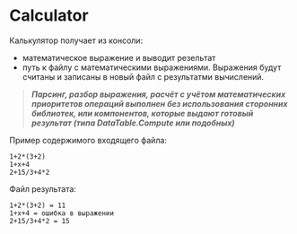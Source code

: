 # Calculator

Калькулятор получает из консоли:
- математическое выражение и выводит резельтат
- путь к файлу с математическими выражениями. Выражения будут считаны и записаны в новый файл с результатми вычислений.



> ***Парсинг, разбор выражения, расчёт с учётом математических приоритетов операций 
> выполнен без использования сторонних библиотек, или компонентов, 
> которые выдают готовый результат (типа DataTable.Compute или подобных)***


Пример содержимого входящего файла:
```
1+2*(3+2)
1+x+4
2+15/3+4*2
```

Файл результата:
```
1+2*(3+2) = 11
1+x+4 = ошибка в выражении
2+15/3+4*2 = 15
```
